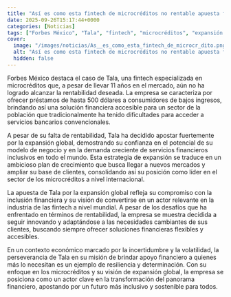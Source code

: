 ```yaml
---
title: "Así es como esta fintech de microcréditos no rentable apuesta fuerte por la expansión global"
date: 2025-09-26T15:17:44+0000
categories: [Noticias]
tags: ["Forbes México", "Tala", "fintech", "microcréditos", "expansión global", "inclusión financiera", "servicios financieros inclusivos."]
cover:
  image: "/images/noticias/As__es_como_esta_fintech_de_microcr_dito.png"
  alt: "Así es como esta fintech de microcréditos no rentable apuesta fuerte por la expansión global"
  hidden: false
---
```


Forbes México destaca el caso de Tala, una fintech especializada en microcréditos que, a pesar de llevar 11 años en el mercado, aún no ha logrado alcanzar la rentabilidad deseada. La empresa se caracteriza por ofrecer préstamos de hasta 500 dólares a consumidores de bajos ingresos, brindando así una solución financiera accesible para un sector de la población que tradicionalmente ha tenido dificultades para acceder a servicios bancarios convencionales.

A pesar de su falta de rentabilidad, Tala ha decidido apostar fuertemente por la expansión global, demostrando su confianza en el potencial de su modelo de negocio y en la demanda creciente de servicios financieros inclusivos en todo el mundo. Esta estrategia de expansión se traduce en un ambicioso plan de crecimiento que busca llegar a nuevos mercados y ampliar su base de clientes, consolidando así su posición como líder en el sector de los microcréditos a nivel internacional.

La apuesta de Tala por la expansión global refleja su compromiso con la inclusión financiera y su visión de convertirse en un actor relevante en la industria de las fintech a nivel mundial. A pesar de los desafíos que ha enfrentado en términos de rentabilidad, la empresa se muestra decidida a seguir innovando y adaptándose a las necesidades cambiantes de sus clientes, buscando siempre ofrecer soluciones financieras flexibles y accesibles.

En un contexto económico marcado por la incertidumbre y la volatilidad, la perseverancia de Tala en su misión de brindar apoyo financiero a quienes más lo necesitan es un ejemplo de resiliencia y determinación. Con su enfoque en los microcréditos y su visión de expansión global, la empresa se posiciona como un actor clave en la transformación del panorama financiero, apostando por un futuro más inclusivo y sostenible para todos.
